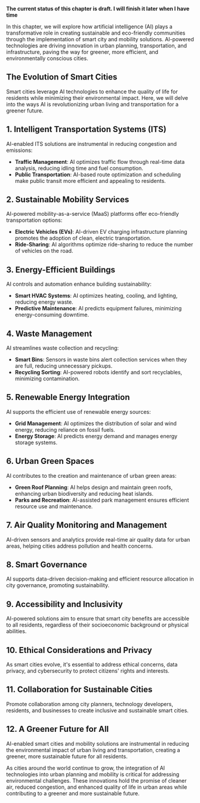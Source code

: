 **The current status of this chapter is draft. I will finish it later when I have time**

In this chapter, we will explore how artificial intelligence (AI) plays a transformative role in creating sustainable and eco-friendly communities through the implementation of smart city and mobility solutions. AI-powered technologies are driving innovation in urban planning, transportation, and infrastructure, paving the way for greener, more efficient, and environmentally conscious cities.

**The Evolution of Smart Cities**
---------------------------------

Smart cities leverage AI technologies to enhance the quality of life for residents while minimizing their environmental impact. Here, we will delve into the ways AI is revolutionizing urban living and transportation for a greener future.

**1. Intelligent Transportation Systems (ITS)**
-----------------------------------------------

AI-enabled ITS solutions are instrumental in reducing congestion and emissions:

* **Traffic Management**: AI optimizes traffic flow through real-time data analysis, reducing idling time and fuel consumption.
* **Public Transportation**: AI-based route optimization and scheduling make public transit more efficient and appealing to residents.

**2. Sustainable Mobility Services**
------------------------------------

AI-powered mobility-as-a-service (MaaS) platforms offer eco-friendly transportation options:

* **Electric Vehicles (EVs)**: AI-driven EV charging infrastructure planning promotes the adoption of clean, electric transportation.
* **Ride-Sharing**: AI algorithms optimize ride-sharing to reduce the number of vehicles on the road.

**3. Energy-Efficient Buildings**
---------------------------------

AI controls and automation enhance building sustainability:

* **Smart HVAC Systems**: AI optimizes heating, cooling, and lighting, reducing energy waste.
* **Predictive Maintenance**: AI predicts equipment failures, minimizing energy-consuming downtime.

**4. Waste Management**
-----------------------

AI streamlines waste collection and recycling:

* **Smart Bins**: Sensors in waste bins alert collection services when they are full, reducing unnecessary pickups.
* **Recycling Sorting**: AI-powered robots identify and sort recyclables, minimizing contamination.

**5. Renewable Energy Integration**
-----------------------------------

AI supports the efficient use of renewable energy sources:

* **Grid Management**: AI optimizes the distribution of solar and wind energy, reducing reliance on fossil fuels.
* **Energy Storage**: AI predicts energy demand and manages energy storage systems.

**6. Urban Green Spaces**
-------------------------

AI contributes to the creation and maintenance of urban green areas:

* **Green Roof Planning**: AI helps design and maintain green roofs, enhancing urban biodiversity and reducing heat islands.
* **Parks and Recreation**: AI-assisted park management ensures efficient resource use and maintenance.

**7. Air Quality Monitoring and Management**
--------------------------------------------

AI-driven sensors and analytics provide real-time air quality data for urban areas, helping cities address pollution and health concerns.

**8. Smart Governance**
-----------------------

AI supports data-driven decision-making and efficient resource allocation in city governance, promoting sustainability.

**9. Accessibility and Inclusivity**
------------------------------------

AI-powered solutions aim to ensure that smart city benefits are accessible to all residents, regardless of their socioeconomic background or physical abilities.

**10. Ethical Considerations and Privacy**
------------------------------------------

As smart cities evolve, it's essential to address ethical concerns, data privacy, and cybersecurity to protect citizens' rights and interests.

**11. Collaboration for Sustainable Cities**
--------------------------------------------

Promote collaboration among city planners, technology developers, residents, and businesses to create inclusive and sustainable smart cities.

**12. A Greener Future for All**
--------------------------------

AI-enabled smart cities and mobility solutions are instrumental in reducing the environmental impact of urban living and transportation, creating a greener, more sustainable future for all residents.

As cities around the world continue to grow, the integration of AI technologies into urban planning and mobility is critical for addressing environmental challenges. These innovations hold the promise of cleaner air, reduced congestion, and enhanced quality of life in urban areas while contributing to a greener and more sustainable future.
